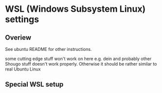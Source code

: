 # WSL (Windows Subsystem Linux) settings

## Overiew

See ubuntu README for other instructions.

some cutting edge stuff won't work on here e.g. dein and probably other Shougo stuff doesn't work properly. Otherwise it should be rather similar to real Ubuntu Linux

## Special WSL setup
